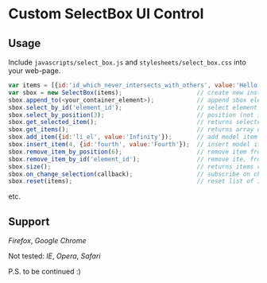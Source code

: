 # Custom SelectBox UI Control

## Usage

Include `javascripts/select_box.js` and `stylesheets/select_box.css` into your web-page.

```javascript
var items = [{id:'id_which_never_intersects_with_others', value:'Hello world!'}];
var sbox = new SelectBox(items);                     // create new instance
sbox.append_to(<your_container_element>);            // append sbox element to container element on the page
sbox.select_by_id('element_id');                     // select element by id
sbox.select_by_position(3);                          // position (not index) of element in the list, starts from 1 (not 0)
sbox.get_selected_item();                            // returns selected item model {id:'element_id', value:'Hello world!'}
sbox.get_items();                                    // returns array of the models [{id:'element_1', value:'First'}, {id:'element_2', value:'Second'}]
sbox.add_item({id:'li_el', value:'Infinity'});       // add model item to the tail of the list
sbox.insert_item(4, {id:'fourth', value:'Fourth'});  // insert model item () into certain position
sbox.remove_item_by_position(6);                     // remove item from the list using it position (not index), returns deleted item
sbox.remove_item_by_id('element_id');                // remove ite, from the list using it id, return deleted item
sbox.size();                                         // returns items count
sbox.on_change_selection(callback);                  // subscribe on change selection event
sbox.reset(items);                                   // reset list of items
```

etc.

## Support
_Firefox_, _Google Chrome_

Not tested: _IE_, _Opera_, _Safari_


P.S. to be continued :)
